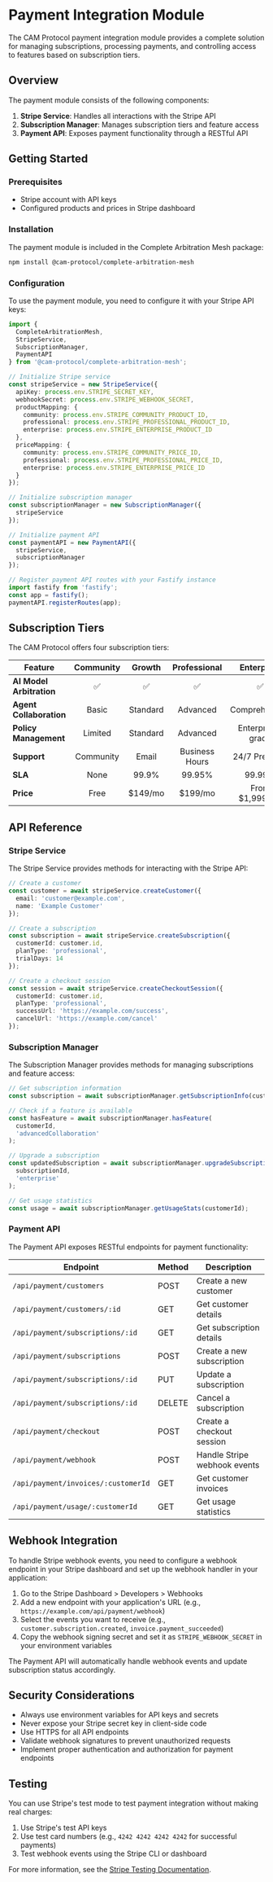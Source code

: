 # Payment Integration Module

The CAM Protocol payment integration module provides a complete solution for managing subscriptions, processing payments, and controlling access to features based on subscription tiers.

## Overview

The payment module consists of the following components:

1. **Stripe Service**: Handles all interactions with the Stripe API
2. **Subscription Manager**: Manages subscription tiers and feature access
3. **Payment API**: Exposes payment functionality through a RESTful API

## Getting Started

### Prerequisites

- Stripe account with API keys
- Configured products and prices in Stripe dashboard

### Installation

The payment module is included in the Complete Arbitration Mesh package:

```bash
npm install @cam-protocol/complete-arbitration-mesh
```

### Configuration

To use the payment module, you need to configure it with your Stripe API keys:

```typescript
import { 
  CompleteArbitrationMesh, 
  StripeService,
  SubscriptionManager,
  PaymentAPI
} from '@cam-protocol/complete-arbitration-mesh';

// Initialize Stripe service
const stripeService = new StripeService({
  apiKey: process.env.STRIPE_SECRET_KEY,
  webhookSecret: process.env.STRIPE_WEBHOOK_SECRET,
  productMapping: {
    community: process.env.STRIPE_COMMUNITY_PRODUCT_ID,
    professional: process.env.STRIPE_PROFESSIONAL_PRODUCT_ID,
    enterprise: process.env.STRIPE_ENTERPRISE_PRODUCT_ID
  },
  priceMapping: {
    community: process.env.STRIPE_COMMUNITY_PRICE_ID,
    professional: process.env.STRIPE_PROFESSIONAL_PRICE_ID,
    enterprise: process.env.STRIPE_ENTERPRISE_PRICE_ID
  }
});

// Initialize subscription manager
const subscriptionManager = new SubscriptionManager({
  stripeService
});

// Initialize payment API
const paymentAPI = new PaymentAPI({
  stripeService,
  subscriptionManager
});

// Register payment API routes with your Fastify instance
import fastify from 'fastify';
const app = fastify();
paymentAPI.registerRoutes(app);
```

## Subscription Tiers

The CAM Protocol offers four subscription tiers:

| Feature | Community | Growth | Professional | Enterprise |
|---------|:---------:|:------:|:------------:|:----------:|
| **AI Model Arbitration** | ✅ | ✅ | ✅ | ✅ |
| **Agent Collaboration** | Basic | Standard | Advanced | Comprehensive |
| **Policy Management** | Limited | Standard | Advanced | Enterprise-grade |
| **Support** | Community | Email | Business Hours | 24/7 Premium |
| **SLA** | None | 99.9% | 99.95% | 99.99% |
| **Price** | Free | $149/mo | $199/mo | From $1,999/mo |

## API Reference

### Stripe Service

The Stripe Service provides methods for interacting with the Stripe API:

```typescript
// Create a customer
const customer = await stripeService.createCustomer({
  email: 'customer@example.com',
  name: 'Example Customer'
});

// Create a subscription
const subscription = await stripeService.createSubscription({
  customerId: customer.id,
  planType: 'professional',
  trialDays: 14
});

// Create a checkout session
const session = await stripeService.createCheckoutSession({
  customerId: customer.id,
  planType: 'professional',
  successUrl: 'https://example.com/success',
  cancelUrl: 'https://example.com/cancel'
});
```

### Subscription Manager

The Subscription Manager provides methods for managing subscriptions and feature access:

```typescript
// Get subscription information
const subscription = await subscriptionManager.getSubscriptionInfo(customerId);

// Check if a feature is available
const hasFeature = await subscriptionManager.hasFeature(
  customerId, 
  'advancedCollaboration'
);

// Upgrade a subscription
const updatedSubscription = await subscriptionManager.upgradeSubscription(
  subscriptionId,
  'enterprise'
);

// Get usage statistics
const usage = await subscriptionManager.getUsageStats(customerId);
```

### Payment API

The Payment API exposes RESTful endpoints for payment functionality:

| Endpoint | Method | Description |
|----------|--------|-------------|
| `/api/payment/customers` | POST | Create a new customer |
| `/api/payment/customers/:id` | GET | Get customer details |
| `/api/payment/subscriptions/:id` | GET | Get subscription details |
| `/api/payment/subscriptions` | POST | Create a new subscription |
| `/api/payment/subscriptions/:id` | PUT | Update a subscription |
| `/api/payment/subscriptions/:id` | DELETE | Cancel a subscription |
| `/api/payment/checkout` | POST | Create a checkout session |
| `/api/payment/webhook` | POST | Handle Stripe webhook events |
| `/api/payment/invoices/:customerId` | GET | Get customer invoices |
| `/api/payment/usage/:customerId` | GET | Get usage statistics |

## Webhook Integration

To handle Stripe webhook events, you need to configure a webhook endpoint in your Stripe dashboard and set up the webhook handler in your application:

1. Go to the Stripe Dashboard > Developers > Webhooks
2. Add a new endpoint with your application's URL (e.g., `https://example.com/api/payment/webhook`)
3. Select the events you want to receive (e.g., `customer.subscription.created`, `invoice.payment_succeeded`)
4. Copy the webhook signing secret and set it as `STRIPE_WEBHOOK_SECRET` in your environment variables

The Payment API will automatically handle webhook events and update subscription status accordingly.

## Security Considerations

- Always use environment variables for API keys and secrets
- Never expose your Stripe secret key in client-side code
- Use HTTPS for all API endpoints
- Validate webhook signatures to prevent unauthorized requests
- Implement proper authentication and authorization for payment endpoints

## Testing

You can use Stripe's test mode to test payment integration without making real charges:

1. Use Stripe's test API keys
2. Use test card numbers (e.g., `4242 4242 4242 4242` for successful payments)
3. Test webhook events using the Stripe CLI or dashboard

For more information, see the [Stripe Testing Documentation](https://stripe.com/docs/testing).
